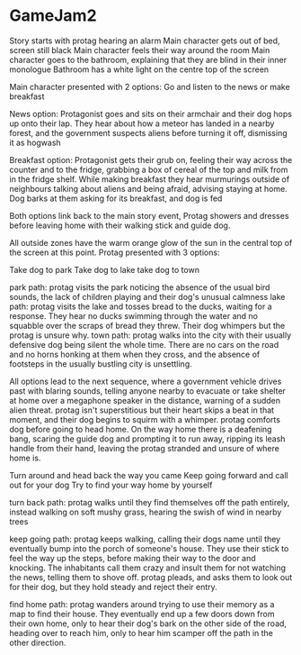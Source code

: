 # GameJam2

Story starts with protag hearing an alarm
Main character gets out of bed, screen still black 
Main character feels their way around the room
Main character goes to the bathroom, explaining that they are blind in their inner monologue
Bathroom has a white light on the centre top of the screen

Main character presented with 2 options:
Go and listen to the news or make breakfast

News option: Protagonist goes and sits on their armchair and their dog hops up onto their lap. They hear about how a meteor has landed in a nearby forest, and the government suspects aliens before turning it off, dismissing it as hogwash

Breakfast option: Protagonist gets their grub on, feeling their way across the counter and to the fridge, grabbing a box of cereal of the top and milk from in the fridge shelf. While making breakfast they hear murmurings outside of neighbours talking about aliens and being afraid, advising staying at home. Dog barks at them asking for its breakfast, and dog is fed

Both options link back to the main story event, Protag showers and dresses before leaving home with their walking stick and guide dog. 

All outside zones have the warm orange glow of the sun in the central top of the screen at this point.
Protag presented with 3 options:

Take dog to park
Take dog to lake
take dog to town

park path: protag visits the park noticing the absence of the usual bird sounds, the lack of children playing and their dog's unusual calmness
lake path: protag visits the lake and tosses bread to the ducks, waiting for a response. They hear no ducks swimming through the water and no squabble over the scraps of bread they threw. Their dog whimpers but the protag is unsure why.
town path: protag walks into the city with their usually defensive dog being silent the whole time. There are no cars on the road and no horns honking at them when they cross, and the absence of footsteps in the usually bustling city is unsettling.

All options lead to the next sequence, where a government vehicle drives past with blaring sounds, telling anyone nearby to evacuate or take shelter at home over a megaphone speaker in the distance, warning of a sudden alien threat. protag isn't superstitious but their heart skips a beat in that moment, and their dog begins to squirm with a whimper. protag comforts dog before going to head home. On the way home there is a deafening bang, scaring the guide dog and prompting it to run away, ripping its leash handle from their hand, leaving the protag stranded and unsure of where home is.

Turn around and head back the way you came
Keep going forward and call out for your dog
Try to find your way home by yourself

turn back path: protag walks until they find themselves off the path entirely, instead walking on soft mushy grass, hearing the swish of wind in nearby trees



keep going path: protag keeps walking, calling their dogs name until they eventually bump into the porch of someone's house. They use their stick to feel the way up the steps, before making their way to the door and knocking. The inhabitants call them crazy and insult them for not watching the news, telling them to shove off. protag pleads, and asks them to look out for their dog, but they hold steady and reject their entry.



find home path: protag wanders around trying to use their memory as a map to find their house. They eventually end up a few doors down from their own home, only to hear their dog's bark on the other side of the road, heading over to reach him, only to hear him scamper off the path in the other direction.
